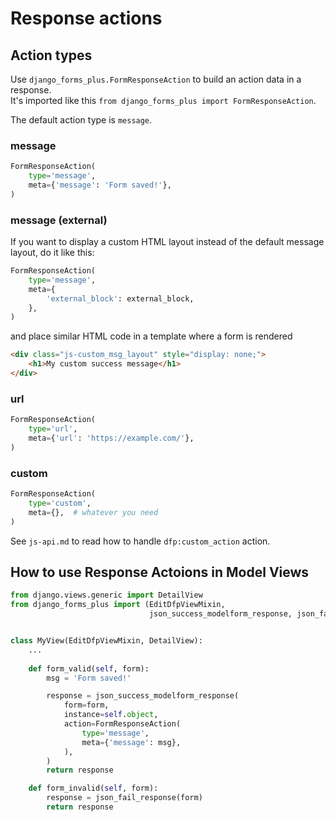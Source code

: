 # Response actions

## Action types

Use `django_forms_plus.FormResponseAction` to build an action data in a response.  
It's imported like this `from django_forms_plus import FormResponseAction`.

The default action type is `message`.

### message

```python
FormResponseAction(
    type='message', 
    meta={'message': 'Form saved!'},
)
```

### message (external)

If you want to display a custom HTML layout instead of the default message layout, do it like this:

```python
FormResponseAction(
    type='message',
    meta={
        'external_block': external_block,
    },
)
```

and place similar HTML code in a template where a form is rendered

```html
<div class="js-custom_msg_layout" style="display: none;">
    <h1>My custom success message</h1>
</div>
```


### url

```python
FormResponseAction(
    type='url', 
    meta={'url': 'https://example.com/'},
)
```


### custom

```python
FormResponseAction(
    type='custom', 
    meta={},  # whatever you need
)
```

See `js-api.md` to read how to handle `dfp:custom_action` action.


## How to use Response Actoions in Model Views

```python
from django.views.generic import DetailView
from django_forms_plus import (EditDfpViewMixin,
                               json_success_modelform_response, json_fail_response, FormResponseAction)


class MyView(EditDfpViewMixin, DetailView):
    ...
    
    def form_valid(self, form):
        msg = 'Form saved!'

        response = json_success_modelform_response(
            form=form,
            instance=self.object,
            action=FormResponseAction(
                type='message', 
                meta={'message': msg},
            ),
        )
        return response

    def form_invalid(self, form):
        response = json_fail_response(form)
        return response
```
